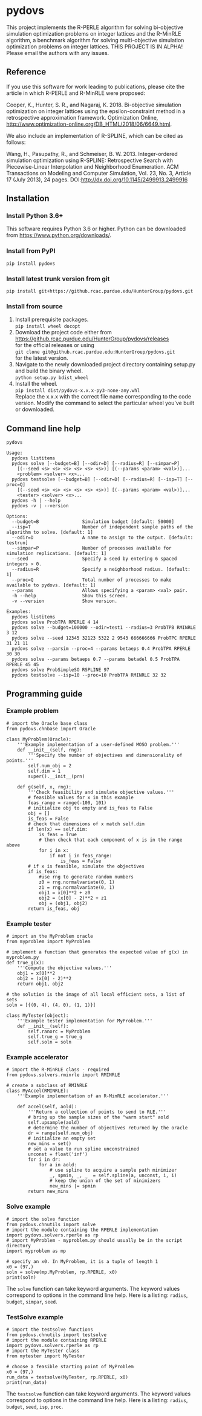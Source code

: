 # pydovs

This project implements the R-PERLE algorithm for solving bi-objective simulation optimization problems on integer lattices and the R-MinRLE algorithm, a benchmark algorithm for solving multi-objective simulation optimization problems on integer lattices. THIS PROJECT IS IN ALPHA! Please email the authors with any issues.

## Reference
If you use this software for work leading to publications, please cite the article in which R-PERLE and R-MinRLE were proposed:

Cooper, K., Hunter, S. R., and Nagaraj, K. 2018. Bi-objective simulation optimization on integer lattices using the epsilon-constraint method in a retrospective approximation framework. Optimization Online, http://www.optimization-online.org/DB_HTML/2018/06/6649.html.

We also include an implementation of R-SPLINE, which can be cited as follows:

Wang, H., Pasupathy, R., and Schmeiser, B. W. 2013. Integer-ordered simulation optimization using R-SPLINE: Retrospective Search with Piecewise-Linear Interpolation and Neighborhood Enumeration. ACM Transactions on Modeling and Computer Simulation, Vol. 23, No. 3, Article 17 (July 2013), 24 pages. DOI:http://dx.doi.org/10.1145/2499913.2499916

## Installation
### Install Python 3.6+
This software requires Python 3.6 or higher. Python can be downloaded from https://www.python.org/downloads/.

### Install from PyPI
`pip install pydovs`

### Install latest trunk version from git
`pip install git+https://github.rcac.purdue.edu/HunterGroup/pydovs.git`

### Install from source
1. Install prerequisite packages.   
`pip install wheel docopt`
1. Download the project code either from  
https://github.rcac.purdue.edu/HunterGroup/pydovs/releases   
for the official releases or using  
`git clone git@github.rcac.purdue.edu:HunterGroup/pydovs.git`  
for the latest version.  
1. Navigate to the newly downloaded project directory containing setup.py and build the binary wheel.  
`python setup.py bdist_wheel`
1. Install the wheel.  
`pip install dist/pydovs-x.x.x-py3-none-any.whl`  
Replace the x.x.x with the correct file name corresponding to the code version. Modify the command to select the particular wheel you've built or downloaded.

## Command line help
```
pydovs

Usage:
  pydovs listitems
  pydovs solve [--budget=B] [--odir=D] [--radius=R] [--simpar=P]
    [(--seed <s> <s> <s> <s> <s> <s>)] [(--params <param> <val>)]...
    <problem> <solver> <x>...
  pydovs testsolve [--budget=B] [--odir=D] [--radius=R] [--isp=T] [--proc=Q]
    [(--seed <s> <s> <s> <s> <s> <s>)] [(--params <param> <val>)]...
    <tester> <solver> <x>...
  pydovs -h | --help
  pydovs -v | --version

Options:
  --budget=B                Simulation budget [default: 50000]
  --isp=T                   Number of independent sample paths of the algorithm to solve. [default: 1]
  --odir=D                  A name to assign to the output. [default: testrun]
  --simpar=P                Number of processes available for simulation replications. [default: 1]
  --seed                    Specify a seed by entering 6 spaced integers > 0.
  --radius=R                Specify a neighborhood radius. [default: 1]
  --proc=Q                  Total number of processes to make available to pydovs. [default: 1]
  --params                  Allows specifying a <param> <val> pair.
  -h --help                 Show this screen.
  -v --version              Show version.

Examples:
  pydovs listitems
  pydovs solve ProbTPA RPERLE 4 14
  pydovs solve --budget=100000 --odir=test1 --radius=3 ProbTPB RMINRLE 3 12
  pydovs solve --seed 12345 32123 5322 2 9543 666666666 ProbTPC RPERLE 31 21 11
  pydovs solve --parsim --proc=4 --params betaeps 0.4 ProbTPA RPERLE 30 30
  pydovs solve --params betaeps 0.7 --params betadel 0.5 ProbTPA RPERLE 45 45
  pydovs solve ProbSimpleSO RSPLINE 97
  pydovs testsolve --isp=10 --proc=10 ProbTPA RMINRLE 32 32
```

## Programming guide
### Example problem
```
# import the Oracle base class
from pydovs.chnbase import Oracle

class MyProblem(Oracle):
    '''Example implementation of a user-defined MOSO problem.'''
    def __init__(self, rng):
        '''Specify the number of objectives and dimensionality of points.'''
        self.num_obj = 2
        self.dim = 1
        super().__init__(prn)

    def g(self, x, rng):
        '''Check feasibility and simulate objective values.'''
        # feasible values for x in this example
        feas_range = range(-100, 101)
        # initialize obj to empty and is_feas to False
        obj = []
        is_feas = False
        # check that dimensions of x match self.dim
        if len(x) == self.dim:
            is_feas = True
            # then check that each component of x is in the range above
            for i in x:
                if not i in feas_range:
                    is_feas = False
        # if x is feasible, simulate the objectives
        if is_feas:
            #use rng to generate random numbers
            z0 = rng.normalvariate(0, 1)
            z1 = rng.normalvariate(0, 1)
            obj1 = x[0]**2 + z0
            obj2 = (x[0] - 2)**2 + z1
            obj = (obj1, obj2)
        return is_feas, obj

```
### Example tester
```
# import an the MyProblem oracle
from myproblem import MyProblem

# implement a function that generates the expected value of g(x) in myproblem.py
def true_g(x):
    '''Compute the objective values.'''
    obj1 = x[0]**2
    obj2 = (x[0] - 2)**2
    return obj1, obj2

# the solution is the image of all local efficient sets, a list of sets
soln = [{(0, 4), (4, 0), (1, 1)}]

class MyTester(object):
    '''Example tester implementation for MyProblem.'''
    def __init__(self):
        self.ranorc = MyProblem
        self.true_g = true_g
        self.soln = soln

```
### Example accelerator
```
# import the R-MinRLE class - required
from pydovs.solvers.rminrle import RMINRLE

# create a subclass of RMINRLE
class MyAccel(RMINRLE):
    '''Example implementation of an R-MinRLE accelerator.'''

    def accel(self, aold):
        '''Return a collection of points to send to RLE.'''
        # bring up the sample sizes of the "warm start" aold
        self.upsample(aold)
        # determine the number of objectives returned by the oracle
        dr = range(self.num_obj)
        # initialize an empty set
        new_mins = set()
        # set a value to run spline unconstrained
        unconst = float('inf')
        for i in dr:
            for a in aold:
                # use spline to acquire a sample path minimizer
                _, spmin, _, _  = self.spline(a, unconst, i, i)
                # keep the union of the set of minimizers
                new_mins |= spmin
        return new_mins

```
### Solve example
```
# import the solve function
from pydovs.chnutils import solve
# import the module containing the RPERLE implementation
import pydovs.solvers.rperle as rp
# import MyProblem - myproblem.py should usually be in the script directory
import myproblem as mp

# specify an x0. In MyProblem, it is a tuple of length 1
x0 = (97,)
soln = solve(mp.MyProblem, rp.RPERLE, x0)
print(soln)

```

The `solve` function can take keyword arguments. The keyword values correspond to options in the command line help.
Here is a listing: `radius`, `budget`, `simpar`, `seed`.

### TestSolve example
```
# import the testsolve functions
from pydovs.chnutils import testsolve
# import the module containing RPERLE
import pydovs.solvers.rperle as rp
# import the MyTester class
from mytester import MyTester

# choose a feasible starting point of MyProblem
x0 = (97,)
run_data = testsolve(MyTester, rp.RPERLE, x0)
print(run_data)
```

The `testsolve` function can take keyword arguments. The keyword values correspond to options in the command line help.
Here is a listing: `radius`, `budget`, `seed`, `isp`, `proc`.
